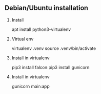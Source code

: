 ## Debian/Ubuntu installation

 1. Install

	apt install python3-virtualenv

 2. Virtual env

	virtualenv .venv
	source .venv/bin/activate

 3. Install in virtualenv

	pip3 install falcon
	pip3 install gunicorn

 4. Install in virtualenv

	gunicorn main:app 
